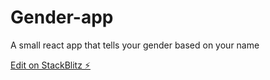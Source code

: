 # Gender-app
A small react app that tells your gender based on your name

[Edit on StackBlitz ⚡️](https://stackblitz.com/edit/gender-app)
